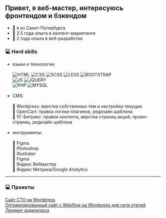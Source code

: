 ## Привет, я веб-мастер, интересуюсь фронтендом и бэкендом

- 📍 я из Санкт-Петербурга
- 📍 2.5 года опыта в контент-маркетинге
- 📍 2 года опыта в веб-разработке

### 💻 Hard skills

- языки и технологии:<br><br>
![HTML](https://img.shields.io/badge/-html-orange)
![CSS](https://img.shields.io/badge/-css-green)
![SCSS](https://img.shields.io/badge/-scss-blueviolet)
![LESS](https://img.shields.io/badge/-less-blue)
![BOOTSTRAP](https://img.shields.io/badge/-bootstrap-blueviolet)<br>
![JS](https://img.shields.io/badge/-js-yellow)
![JQUERY](https://img.shields.io/badge/-jquery-blue)<br>
![PHP](https://img.shields.io/badge/-php-blue)
![MYSQL](https://img.shields.io/badge/-mysql-blue)<br><br>
- CMS:<br><br>
📍 Wordpress: верстка собственных тем и настройка текущих<br>
📍 OpenCart: правка логики плагинов, редизайн шаблона<br>
📍 1С-Битрикс: правки контента, верстка страниц акций, промо-страниц, редизайн шаблона<br><br>
- инструменты:<br><br>
📍 Figma <br>
📍 Photoshop<br>
📍 Illustrator<br>
📍 Figma <br>
📍 Яндекс Вебмастер <br>
📍 Яндекс Метрика/Google Analytics

<hr>

### 💻 Проекты

[Сайт СТО на Wordpress](https://trans-hub.ru/)<br>
[Оптимизированный сайт с Webflow на Wordpress для сети отелей](https://www.kravtgroup.com/)<br>
[Лендинг аудиокурса](https://language-efficiency.com/jane_stories/)
